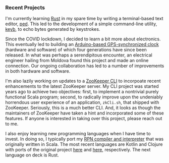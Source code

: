### Recent Projects

I'm currently learning [Rust](https://www.rust-lang.org/) in my spare time by writing a terminal-based text editor, [ped](https://github.com/davidledwards/ped). This led to the development of a simple command-line utility, [keyb](https://github.com/davidledwards/keyb), to echo bytes generated by keystrokes.

Since the COVID lockdown, I decided to learn a bit more about electronics. This eventually led to building an [Arduino-based GPS-synchronized clock](https://github.com/davidledwards/gps-clock) (hardware and software) of which four generations have since been released. In what was perhaps a serendipitous encounter, an electrical engineer hailing from Moldova found this project and made an online connection. Our ongoing collaboration has led to a number of improvements in both hardware and software.

I'm also lazily working on updates to a [ZooKeeper CLI](https://github.com/davidledwards/zookeeper) to incorpoate recent enhancements to the latest ZooKeeper server. My CLI project was started years ago to achieve two objectives: first, to implement a nontrivial purely functional Scala program; second, to radically improve upon the undeniably horrendous user experience of an application, `zkCli.sh`, that shipped with ZooKeeper. Seriously, this is a much better CLI. And, it looks as though the maintainers of ZooKeeper have taken a hint and incorporated some of these features. If anyone is interested in taking over this project, please reach out to me.

I also enjoy learning new programming languages when I have time to invest. In doing so, I typically port my [RPN compiler and interpreter](https://github.com/davidledwards/rpn) that was originally written in Scala. The most recent languages are Kotlin and Clojure with ports of the original project [here](https://github.com/davidledwards/rpn-kotlin) and [here](https://github.com/davidledwards/rpn-clojure), respectively. The next language on deck is Rust.
